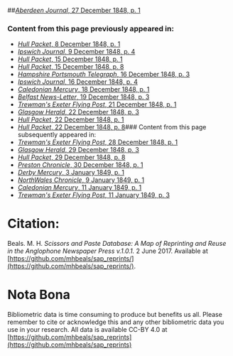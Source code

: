 ##[*Aberdeen Journal*, 27 December 1848, p. 1](https://mhbeals.github.io/sap_html/Aberdeen-Journal/Aberdeen-Journal-27-December-1848-p-1)

### Content from this page previously appeared in:
+ [*Hull Packet*, 8 December 1848, p. 1](https://mhbeals.github.io/sap_html/Hull-Packet/Hull-Packet-8-December-1848-p-1)
+ [*Ipswich Journal*, 9 December 1848, p. 4](https://mhbeals.github.io/sap_html/Ipswich-Journal/Ipswich-Journal-9-December-1848-p-4)
+ [*Hull Packet*, 15 December 1848, p. 1](https://mhbeals.github.io/sap_html/Hull-Packet/Hull-Packet-15-December-1848-p-1)
+ [*Hull Packet*, 15 December 1848, p. 8](https://mhbeals.github.io/sap_html/Hull-Packet/Hull-Packet-15-December-1848-p-8)
+ [*Hampshire Portsmouth Telegraph*, 16 December 1848, p. 3](https://mhbeals.github.io/sap_html/Hampshire-Portsmouth-Telegraph/Hampshire-Portsmouth-Telegraph-16-December-1848-p-3)
+ [*Ipswich Journal*, 16 December 1848, p. 4](https://mhbeals.github.io/sap_html/Ipswich-Journal/Ipswich-Journal-16-December-1848-p-4)
+ [*Caledonian Mercury*, 18 December 1848, p. 1](https://mhbeals.github.io/sap_html/Caledonian-Mercury/Caledonian-Mercury-18-December-1848-p-1)
+ [*Belfast News-Letter*, 19 December 1848, p. 3](https://mhbeals.github.io/sap_html/Belfast-News-Letter/Belfast-News-Letter-19-December-1848-p-3)
+ [*Trewman's Exeter Flying Post*, 21 December 1848, p. 1](https://mhbeals.github.io/sap_html/Trewman's-Exeter-Flying-Post/Trewman's-Exeter-Flying-Post-21-December-1848-p-1)
+ [*Glasgow Herald*, 22 December 1848, p. 3](https://mhbeals.github.io/sap_html/Glasgow-Herald/Glasgow-Herald-22-December-1848-p-3)
+ [*Hull Packet*, 22 December 1848, p. 1](https://mhbeals.github.io/sap_html/Hull-Packet/Hull-Packet-22-December-1848-p-1)
+ [*Hull Packet*, 22 December 1848, p. 8](https://mhbeals.github.io/sap_html/Hull-Packet/Hull-Packet-22-December-1848-p-8)### Content from this page subsequently appeared in:
+ [*Trewman's Exeter Flying Post*, 28 December 1848, p. 1](https://mhbeals.github.io/sap_html/Trewman's-Exeter-Flying-Post/Trewman's-Exeter-Flying-Post-28-December-1848-p-1)
+ [*Glasgow Herald*, 29 December 1848, p. 3](https://mhbeals.github.io/sap_html/Glasgow-Herald/Glasgow-Herald-29-December-1848-p-3)
+ [*Hull Packet*, 29 December 1848, p. 8](https://mhbeals.github.io/sap_html/Hull-Packet/Hull-Packet-29-December-1848-p-8)
+ [*Preston Chronicle*, 30 December 1848, p. 1](https://mhbeals.github.io/sap_html/Preston-Chronicle/Preston-Chronicle-30-December-1848-p-1)
+ [*Derby Mercury*, 3 January 1849, p. 1](https://mhbeals.github.io/sap_html/Derby-Mercury/Derby-Mercury-3-January-1849-p-1)
+ [*NorthWales Chronicle*, 9 January 1849, p. 1](https://mhbeals.github.io/sap_html/NorthWales-Chronicle/NorthWales-Chronicle-9-January-1849-p-1)
+ [*Caledonian Mercury*, 11 January 1849, p. 1](https://mhbeals.github.io/sap_html/Caledonian-Mercury/Caledonian-Mercury-11-January-1849-p-1)
+ [*Trewman's Exeter Flying Post*, 11 January 1849, p. 3](https://mhbeals.github.io/sap_html/Trewman's-Exeter-Flying-Post/Trewman's-Exeter-Flying-Post-11-January-1849-p-3)
                    
# Citation: 

Beals. M. H. *Scissors and Paste Database: A Map of Reprinting and Reuse in the Anglophone Newspaper Press v.1.0.1.* 2 June 2017. Available at [https://github.com/mhbeals/sap_reprints/](https://github.com/mhbeals/sap_reprints/). 
                    
# Nota Bona

Bibliometric data is time consuming to produce but benefits us all. Please remember to cite or acknowledge this and any other bibliometric data you use in your research. All data is available CC-BY 4.0 at [https://github.com/mhbeals/sap_reprints](https://github.com/mhbeals/sap_reprints)